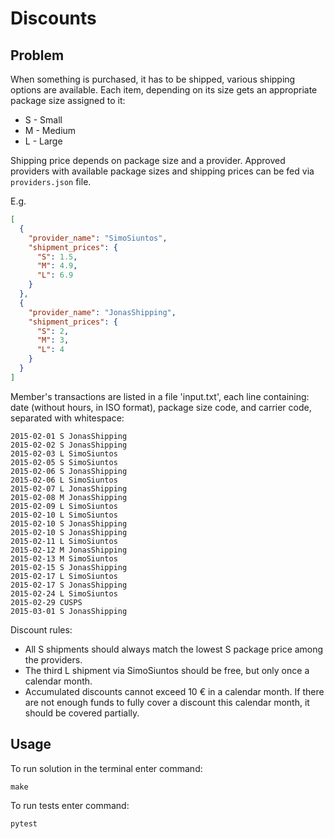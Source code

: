 # Discounts

Problem
----------------------------
When something is purchased, it has to be shipped, various shipping options are available. 
Each item, depending on its size gets an appropriate package size assigned to it:

  * S - Small
  * M - Medium 
  * L - Large 

Shipping price depends on package size and a provider. Approved providers with available 
package sizes and shipping prices can be fed via `providers.json` file.

E.g.
```json
[
  {
    "provider_name": "SimoSiuntos",
    "shipment_prices": {
      "S": 1.5,
      "M": 4.9,
      "L": 6.9
    }
  },
  {
    "provider_name": "JonasShipping",
    "shipment_prices": {
      "S": 2,
      "M": 3,
      "L": 4
    }
  }
]
```

Member's transactions are listed in a file 'input.txt', each line containing: date (without hours, in ISO format), 
package size code, and carrier code, separated with whitespace:
```
2015-02-01 S JonasShipping
2015-02-02 S JonasShipping
2015-02-03 L SimoSiuntos
2015-02-05 S SimoSiuntos
2015-02-06 S JonasShipping
2015-02-06 L SimoSiuntos
2015-02-07 L JonasShipping
2015-02-08 M JonasShipping
2015-02-09 L SimoSiuntos
2015-02-10 L SimoSiuntos
2015-02-10 S JonasShipping
2015-02-10 S JonasShipping
2015-02-11 L SimoSiuntos
2015-02-12 M JonasShipping
2015-02-13 M SimoSiuntos
2015-02-15 S JonasShipping
2015-02-17 L SimoSiuntos
2015-02-17 S JonasShipping
2015-02-24 L SimoSiuntos
2015-02-29 CUSPS
2015-03-01 S JonasShipping
```

Discount rules:
* All S shipments should always match the lowest S package price among the providers.
* The third L shipment via SimoSiuntos should be free, but only once a calendar month.
* Accumulated discounts cannot exceed 10 € in a calendar month. If there are not enough funds to fully
cover a discount this calendar month, it should be covered partially.



Usage
--------------------------------------

To run solution in the terminal enter command: 
```
make
```

To run tests enter command:
```
pytest
```


